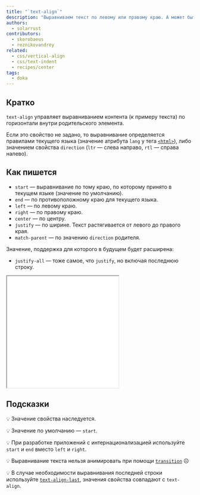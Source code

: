 ```yaml
---
title: "`text-align`"
description: "Выравниваем текст по левому или правому краю. А может быть по центру?"
authors:
  - solarrust
contributors:
  - skorobaeus
  - reznikovandrey
related:
  - css/vertical-align
  - css/text-indent
  - recipes/center
tags:
  - doka
---
```


## Кратко

`text-align` управляет выравниванием контента (к примеру текста) по горизонтали внутри родительского элемента.

Если это свойство не задано, то выравнивание определяется правилами текущего языка (значение атрибута `lang` у тега [`<html>`](/html/html/)), либо значением свойства `direction` (`ltr` — слева направо, `rtl` — справа налево).

## Как пишется

- `start` — выравнивание по тому краю, по которому принято в текущем языке (значение по умолчанию).
- `end` — по противоположному краю для текущего языка.
- `left` — по левому краю.
- `right` — по правому краю.
- `center` — по центру.
- `justify` — по ширине. Текст растягивается от левого до правого края.
- `match-parent` — по значению `direction` родителя.

Значение, поддержка для которого в будущем будет расширена:
- `justify-all` — тоже самое, что `justify`, но включая последнюю строку.

<iframe title="Интерактивный пример выравния текста по горизонтали" src="demos/text-align/" height="300"></iframe>

## Подсказки

💡 Значение свойства наследуется.

💡 Значение по умолчанию — `start`.

💡 При разработке приложений с интернационализацией используйте `start` и `end` вместо `left` и `right`.

💡 Выравнивание текста нельзя анимировать при помощи [`transition`](/css/transition/) ☹️

💡 В случае необходимости выравнивания последней строки используйте [`text-align-last`](https://developer.mozilla.org/ru/docs/Web/CSS/text-align-last), значения свойства совпадают с `text-align`.
